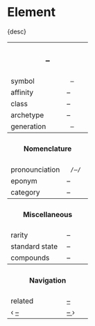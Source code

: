 # Element

{desc}


<table>
  <tr>
    <th colspan="2"> <h3> – </h3> </th>
  </tr>
  <tr>
    <td> symbol </td>
    <td> <code> – </code> </td>
  </tr>
  <tr>
    <td> affinity </td>
    <td> – </td> 
  </tr>
  <tr>
    <td> class </td>
    <td> – </td>
  </tr>
  <tr>
    <td> archetype </td>
    <td> – </td>
  </tr>
  <tr>
    <td> generation </td>
    <td> <code> – </code> </td>
  </tr>
  <tr>
    <th colspan="2"> <h4> Nomenclature </h4> </th>
  </tr>
  <tr>
    <td> pronounciation </td>
    <td> <code> /–/ </code> </td> 
  </tr>
  <tr>
    <td> eponym </td>
    <td> – </td>
  </tr>
  <tr>
    <td> category </td>
    <td> – </td>
  </tr>
  <tr>
    <th colspan="2"> <h4> Miscellaneous </h4> </th>
  </tr>
  <tr>
    <td> rarity </td>
    <td> – </td>
  </tr>
  <tr>
    <td> standard state </td>
    <td> – </td>
  </tr>
  <tr>
    <td> compounds </td>
    <td> – </td>
  </tr>
  <tr>
    <th colspan="2"> <h4> Navigation </h4> </th>
  </tr>
  <tr>
    <td> related </td>
    <td> <a href="–"> – </a> </td> 
  </tr>
  <tr>
    <td> ‹ <a href="–"> – </a> </td>
    <td> <a href="–"> – </a> › </td>
  </tr>
</table>